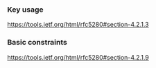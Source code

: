 ### Key usage

https://tools.ietf.org/html/rfc5280#section-4.2.1.3

### Basic constraints

https://tools.ietf.org/html/rfc5280#section-4.2.1.9

